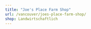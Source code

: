 ```yaml
---
title: "Joe's Place Farm Shop"
url: /vancouver/joes-place-farm-shop/
shop: Landwirtschaftlich
---
```

